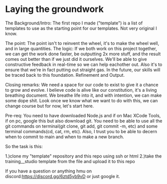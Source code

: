 # Laying the groundwork



The Background/Intro: The first repo I made ("template") is a list of templates to use as the starting point for our templates. Not very original I know.

The point: The point isn't to reinvent the wheel, it's to make the wheel well, and in large quantities. 
The logic: If we both work on this project together, we can get the work done faster, be outputting 2x more stuff, and the result comes out better than if we just did it ourselves. We'll be able to give constructive feedback in real-time so we can help eachother out. Also it's to ensure that we're in fact putting out straight gas. In the future, our skills will be traced back to this foundation. Refinement and Output.

Closing remarks: We need a space for our code to exist to give it a chance to grow and evolve. I believe code is alive like our constitution, it's a living breathing document. We breathe life into it, and with intention, we can make some dope shit. Look once we know what we want to do with this, we can change course but for now, let's start here.



Pre-req: You need to have downloaded Node.js and if on Mac XCode Tools, if on pc, google this but also download git. You need to be able to use all the git commands on terminal(git clone, git add, git commit -m, etc) and some terminal commands(cd, cat, rm, etc). Also, I trust you to be able to decern when to commit to main and when to make a new branch.


So the task is this:

  1.)clone my "template" repository and this repo using ssh or html 
  2.)take the training__studio template from the file and upload it to this repo


If you have a question or anything hmu on discord:https://discord.gg/6ztd5yb9vD or just google it.
